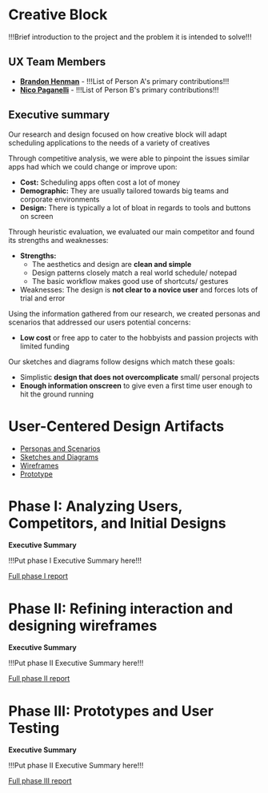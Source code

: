 # Creative Block

!!!Brief introduction to the project and the problem it is intended to solve!!!

## UX Team Members

* **[Brandon Henman](https://usabilityengineering.github.io/CS-Brandon)** - !!!List of Person A's primary contributions!!!
* **[Nico Paganelli](https://usabilityengineering.github.io/ux-journal-the-real-brogrammer/)** - !!!List of Person B's primary contributions!!!

## Executive summary 

Our research and design focused on how creative block will adapt scheduling applications to the needs of a variety of creatives


Through competitive analysis, we were able to pinpoint the issues similar apps had which we could change or improve upon:  
- **Cost:** Scheduling apps often cost a lot of money
- **Demographic:** They are usually tailored towards big teams and corporate environments
- **Design:** There is typically a lot of bloat in regards to tools and buttons on screen
  
Through heuristic evaluation, we evaluated our main competitor and found its strengths and weaknesses:  
- **Strengths:**
    - The aesthetics and design are **clean and simple**
    - Design patterns closely match a real world schedule/ notepad
    - The basic workflow makes good use of shortcuts/ gestures
- Weaknesses:
    The design is **not clear to a novice user** and forces lots of trial and error
  
Using the information gathered from our research, we created personas and scenarios that addressed our users potential concerns:
- **Low cost** or free app to cater to the hobbyists and passion projects with limited funding  


Our sketches and diagrams follow designs which match these goals:  
- Simplistic **design that does not overcomplicate** small/ personal projects
- **Enough information onscreen** to give even a first time user enough to hit the ground running  


# User-Centered Design Artifacts

* [Personas and Scenarios](personas/)
* [Sketches and Diagrams](sketches/)
* [Wireframes](wireframes/)
* [Prototype](#)

# Phase I: Analyzing Users, Competitors, and Initial Designs

**Executive Summary**

!!!Put phase I Executive Summary here!!!

[Full phase I report](phaseI/)

# Phase II: Refining interaction and designing wireframes

**Executive Summary**

!!!Put phase II Executive Summary here!!!

[Full phase II report](phaseII/)

# Phase III: Prototypes and User Testing

**Executive Summary**

!!!Put phase II Executive Summary here!!!

[Full phase III report](phaseIII/)
